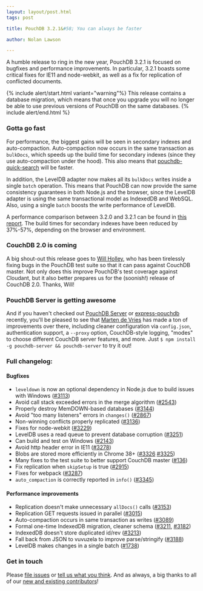 ```yaml
---
layout: layout/post.html
tags: post

title: PouchDB 3.2.1&#58; You can always be faster

author: Nolan Lawson

---
```


A humble release to ring in the new year, PouchDB 3.2.1 is focused on bugfixes and performance improvements. In particular, 3.2.1 boasts some critical fixes for IE11 and node-webkit, as well as a fix for replication of conflicted documents.

{% include alert/start.html variant="warning"%}
This release contains a database migration, which means that once you upgrade you will no longer be able to use previous versions of PouchDB on the same databases.
{% include alert/end.html %}

### Gotta go fast

For performance, the biggest gains will be seen in secondary indexes and auto-compaction. Auto-compaction now occurs in the same transaction as `bulkDocs`, which speeds up the build time for secondary indexes (since they use auto-compaction under the hood). This also means that [pouchdb-quick-search](https://github.com/nolanlawson/pouchdb-quick-search) will be faster.

In addition, the LevelDB adapter now makes all its `bulkDocs` writes inside a single `batch` operation. This means that PouchDB can now provide the same consistency guarantees in both Node.js and the browser, since the LevelDB adapter is using the same transactional model as IndexedDB and WebSQL. Also, using a single `batch` boosts the write performance of LevelDB.

A performance comparison between 3.2.0 and 3.2.1 can be found in [this report](https://gist.github.com/nolanlawson/bc6fd6240db820a36a49). The build times for secondary indexes have been reduced by 37%-57%, depending on the browser and environment.

### CouchDB 2.0 is coming

A big shout-out this release goes to [Will Holley](https://github.com/willholley), who has been tirelessly fixing bugs in the PouchDB test suite so that it can pass against CouchDB master. Not only does this improve PouchDB's test coverage against Cloudant, but it also better prepares us for the (soonish!) release of CouchDB 2.0. Thanks, Will!

### PouchDB Server is getting awesome

And if you haven't checked out [PouchDB Server](https://github.com/pouchdb/pouchdb-server/) or [express-pouchdb](https://github.com/pouchdb/express-pouchdb) recently, you'll be pleased to see that [Marten de Vries](https://github.com/marten-de-vries) has made a ton of improvements over there, including cleaner configuration via `config.json`, authentication support, a `--proxy` option, CouchDB-style logging, "modes" to choose different CouchDB server features, and more. Just `$ npm install -g pouchdb-server && pouchdb-server` to try it out!

### Full changelog:

#### Bugfixes

* `leveldown` is now an optional dependency in Node.js due to build issues with Windows ([#3113](https://github.com/pouchdb/pouchdb/issues/3113))
* Avoid call stack exceeded errors in the merge algorithm ([#2543](https://github.com/pouchdb/pouchdb/issues/2543))
* Properly destroy MemDOWN-based databases ([#3144](https://github.com/pouchdb/pouchdb/issues/3144))
* Avoid "too many listeners" errors in `changes()` ([#2867](https://github.com/pouchdb/pouchdb/issues/2867))
* Non-winning conflicts properly replicated ([#3136](https://github.com/pouchdb/pouchdb/issues/3136))
* Fixes for node-webkit ([#3229](https://github.com/pouchdb/pouchdb/issues/3229))
* LevelDB uses a read queue to prevent database corruption ([#3251](https://github.com/pouchdb/pouchdb/issues/3251))
* Can build and test on Windows ([#2143](https://github.com/pouchdb/pouchdb/issues/2143))
* Avoid http header error in IE11 ([#3278](https://github.com/pouchdb/pouchdb/issues/3278))
* Blobs are stored more efficiently in Chrome 38+ ([#3326](https://github.com/pouchdb/pouchdb/issues/3326) [#3325](https://github.com/pouchdb/pouchdb/issues/3325))
* Many fixes to the test suite to better support CouchDB master ([#136](https://github.com/pouchdb/pouchdb/issues/136))
* Fix replication when `skipSetup` is true ([#2915](https://github.com/pouchdb/pouchdb/issues/2915))
* Fixes for webpack ([#3287](https://github.com/pouchdb/pouchdb/issues/3287))
* `auto_compaction` is correctly reported in `info()` ([#3345](https://github.com/pouchdb/pouchdb/issues/3345))

#### Performance improvements

* Replication doesn't make unnecessary `allDocs()` calls ([#3153](https://github.com/pouchdb/pouchdb/issues/3153))
* Replication GET requests issued in parallel ([#3015](https://github.com/pouchdb/pouchdb/issues/3015))
* Auto-compaction occurs in same transaction as writes ([#3089](https://github.com/pouchdb/pouchdb/issues/3089))
* Formal one-time IndexedDB migration, cleaner schema ([#3211](https://github.com/pouchdb/pouchdb/issues/3211), [#3182](https://github.com/pouchdb/pouchdb/issues/3182))
* IndexedDB doesn't store duplicated id/rev ([#3213](https://github.com/pouchdb/pouchdb/issues/3213))
* Fall back from JSON to vuvuzela to improve parse/stringify ([#3188](https://github.com/pouchdb/pouchdb/issues/3188))
* LevelDB makes changes in a single batch ([#1738](https://github.com/pouchdb/pouchdb/issues/1738))

### Get in touch

Please [file issues](https://github.com/pouchdb/pouchdb/issues) or [tell us what you think](https://github.com/pouchdb/pouchdb/blob/master/CONTRIBUTING.md#get-in-touch). And as always, a big thanks to all of our [new and existing contributors](https://github.com/pouchdb/pouchdb/graphs/contributors)!
